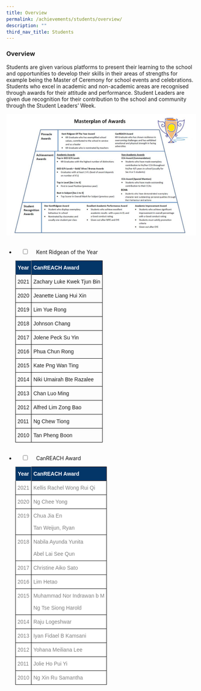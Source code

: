 ```yaml
---
title: Overview
permalink: /achievements/students/overview/
description: ""
third_nav_title: Students
---
```

### Overview
Students are given various platforms to present their learning to the school and opportunities to develop their skills in their areas of strengths for example being the Master of Ceremony for school events and celebrations. Students who excel in academic and non-academic areas are recognised through awards for their attitude and performance. Student Leaders are given due recognition for their contribution to the school and community through the Student Leaders’ Week.

![Masterplan](/images/masterplan.jpg)

<ul class="jekyllcodex_accordion">  
  <li>  
    <input type="checkbox" id="accordion1">  
    <label for="accordion1">Kent Ridgean of the Year</label>  
    <div>  

<style type="text/css">
.tg  {border-collapse:collapse;border-spacing:0;}
.tg td{border-color:black;border-style:solid;border-width:1px;font-family:Arial, sans-serif;font-size:14px;
  overflow:hidden;padding:10px 5px;word-break:normal;}
.tg th{border-color:black;border-style:solid;border-width:1px;font-family:Arial, sans-serif;font-size:14px;
  font-weight:normal;overflow:hidden;padding:10px 5px;word-break:normal;}
.tg .tg-1jgz{background-color:#033668;color:#FFF;font-weight:bold;text-align:left;vertical-align:top}
.tg .tg-xg1o{background-color:#033668;border-color:inherit;color:#FFF;font-weight:bold;text-align:center;vertical-align:top}
.tg .tg-0lax{text-align:left;vertical-align:top}
</style>
<table class="tg">
<thead>
  <tr>
    <th class="tg-xg1o"><span style="font-weight:bold">Year</span></th>
    <th class="tg-1jgz"><span style="font-weight:bold">CanREACH Award</span></th>
  </tr>
</thead>
<tbody>
	<tr>
    <td class="tg-0lax">2021</td>
    <td class="tg-0lax">Zachary Luke Kwek Tjun Bin</td>
  </tr>
  <tr>
    <td class="tg-0lax">2020</td>
    <td class="tg-0lax">Jeanette Liang Hui Xin</td>
  </tr>
  <tr>
    <td class="tg-0lax">2019</td>
    <td class="tg-0lax">Lim Yue Rong</td>
  </tr>
  <tr>
    <td class="tg-0lax">2018</td>
    <td class="tg-0lax">Johnson Chang</td>
  </tr>
  <tr>
    <td class="tg-0lax">2017</td>
    <td class="tg-0lax">Jolene Peck Su Yin</td>
  </tr>
  <tr>
    <td class="tg-0lax">2016</td>
    <td class="tg-0lax">Phua Chun Rong</td>
  </tr>
  <tr>
    <td class="tg-0lax">2015</td>
    <td class="tg-0lax">Kate Png Wan Ting</td>
  </tr>
  <tr>
    <td class="tg-0lax">2014</td>
    <td class="tg-0lax">Niki Umairah Bte Razalee</td>
  </tr>
  <tr>
    <td class="tg-0lax">2013</td>
    <td class="tg-0lax">Chan Luo Ming</td>
  </tr>
  <tr>
    <td class="tg-0lax">2012</td>
    <td class="tg-0lax">Alfred Lim Zong Bao</td>
  </tr>
  <tr>
    <td class="tg-0lax">2011</td>
    <td class="tg-0lax">Ng Chew Tiong</td>
  </tr>
  <tr>
    <td class="tg-0lax">2010</td>
    <td class="tg-0lax">Tan Pheng Boon</td>
  </tr>
</tbody>
</table>
		</div>
		</li>  
  <li>  
    <input type="checkbox" id="accordion2">  
    <label for="accordion2">CanREACH Award</label>  
    <div>  
<style type="text/css">
.tg  {border-collapse:collapse;border-spacing:0;}
.tg td{border-color:black;border-style:solid;border-width:1px;font-family:Arial, sans-serif;font-size:14px;
  overflow:hidden;padding:10px 5px;word-break:normal;}
.tg th{border-color:black;border-style:solid;border-width:1px;font-family:Arial, sans-serif;font-size:14px;
  font-weight:normal;overflow:hidden;padding:10px 5px;word-break:normal;}
.tg .tg-1jgz{background-color:#033668;color:#FFF;font-weight:bold;text-align:left;vertical-align:top}
.tg .tg-xg1o{background-color:#033668;border-color:inherit;color:#FFF;font-weight:bold;text-align:center;vertical-align:top}
.tg .tg-lm9i{background-color:#FFF;color:#808080;text-align:left;vertical-align:top}
</style>
<table class="tg">
<thead>
  <tr>
    <th class="tg-xg1o"><span style="font-weight:bold">Year</span></th>
    <th class="tg-1jgz"><span style="font-weight:bold">CanREACH Award</span></th>
  </tr>
</thead>
<tbody>
	 <tr>
    <td class="tg-lm9i">2021</td>
    <td class="tg-lm9i">Kellis Rachel Wong Rui Qi</td>
  </tr>
  <tr>
    <td class="tg-lm9i">2020</td>
    <td class="tg-lm9i">Ng Chee Yong</td>
  </tr>
  <tr>
    <td class="tg-lm9i">2019</td>
    <td class="tg-lm9i">Chua Jia En<br><br>Tan Weijun, Ryan</td>
  </tr>
  <tr>
    <td class="tg-lm9i">2018</td>
    <td class="tg-lm9i">Nabila Ayunda Yunita<br><br>Abel Lai See Qun</td>
  </tr>
  <tr>
    <td class="tg-lm9i">2017</td>
    <td class="tg-lm9i">Christine Aiko Sato</td>
  </tr>
  <tr>
    <td class="tg-lm9i">2016</td>
    <td class="tg-lm9i">Lim Hetao</td>
  </tr>
  <tr>
    <td class="tg-lm9i">2015</td>
    <td class="tg-lm9i">Muhammad Nor Indrawan b M<br><br>Ng Tse Siong Harold</td>
  </tr>
  <tr>
    <td class="tg-lm9i">2014</td>
    <td class="tg-lm9i">Raju Logeshwar</td>
  </tr>
  <tr>
    <td class="tg-lm9i">2013</td>
    <td class="tg-lm9i">Iyan Fidael B Kamsani</td>
  </tr>
  <tr>
    <td class="tg-lm9i">2012</td>
    <td class="tg-lm9i">Yohana Meiliana Lee</td>
  </tr>
  <tr>
    <td class="tg-lm9i">2011</td>
    <td class="tg-lm9i">Jolie Ho Pui Yi</td>
  </tr>
  <tr>
    <td class="tg-lm9i">2010</td>
    <td class="tg-lm9i">Ng Xin Ru Samantha</td>
  </tr>

</tbody>